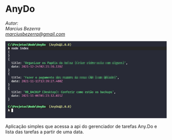 
# AnyDo

_Autor:\
Marcius Bezerra\
[marciusbezerra@gmail.com](mailto:marciusbezerra@gmail.com)_

![Lista de Tarefas](readme.png)

Aplicação simples que acessa a api do gerenciador de tarefas Any.Do e lista das tarefas a partir de uma data.

